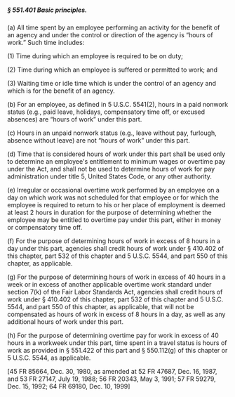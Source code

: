 ##### § 551.401 Basic principles. #####

(a) All time spent by an employee performing an activity for the benefit of an agency and under the control or direction of the agency is “hours of work.” Such time includes:

(1) Time during which an employee is required to be on duty;

(2) Time during which an employee is suffered or permitted to work; and

(3) Waiting time or idle time which is under the control of an agency and which is for the benefit of an agency.

(b) For an employee, as defined in 5 U.S.C. 5541(2), hours in a paid nonwork status (e.g., paid leave, holidays, compensatory time off, or excused absences) are “hours of work” under this part.

(c) Hours in an unpaid nonwork status (e.g., leave without pay, furlough, absence without leave) are not “hours of work” under this part.

(d) Time that is considered hours of work under this part shall be used only to determine an employee's entitlement to minimum wages or overtime pay under the Act, and shall not be used to determine hours of work for pay administration under title 5, United States Code, or any other authority.

(e) Irregular or occasional overtime work performed by an employee on a day on which work was not scheduled for that employee or for which the employee is required to return to his or her place of employment is deemed at least 2 hours in duration for the purpose of determining whether the employee may be entitled to overtime pay under this part, either in money or compensatory time off.

(f) For the purpose of determining hours of work in excess of 8 hours in a day under this part, agencies shall credit hours of work under § 410.402 of this chapter, part 532 of this chapter and 5 U.S.C. 5544, and part 550 of this chapter, as applicable.

(g) For the purpose of determining hours of work in excess of 40 hours in a week or in excess of another applicable overtime work standard under section 7(k) of the Fair Labor Standards Act, agencies shall credit hours of work under § 410.402 of this chapter, part 532 of this chapter and 5 U.S.C. 5544, and part 550 of this chapter, as applicable, that will not be compensated as hours of work in excess of 8 hours in a day, as well as any additional hours of work under this part.

(h) For the purpose of determining overtime pay for work in excess of 40 hours in a workweek under this part, time spent in a travel status is hours of work as provided in § 551.422 of this part and § 550.112(g) of this chapter or 5 U.S.C. 5544, as applicable.

[45 FR 85664, Dec. 30, 1980, as amended at 52 FR 47687, Dec. 16, 1987, and 53 FR 27147, July 19, 1988; 56 FR 20343, May 3, 1991; 57 FR 59279, Dec. 15, 1992; 64 FR 69180, Dec. 10, 1999]